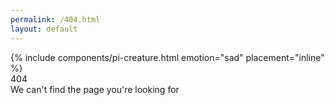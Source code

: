 ```yaml
---
permalink: /404.html
layout: default
---
```


<div class="not_found">
  {% include components/pi-creature.html emotion="sad" placement="inline" %}
  <div class="not_found_text">
    <div>404</div>
    <div>We can't find the page you're looking for</div>
  </div>
</div>
